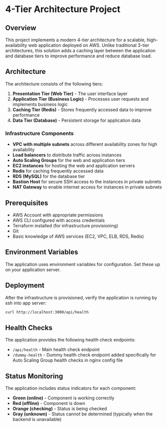 # 4-Tier Architecture Project

## Overview

This project implements a modern 4-tier architecture for a scalable, high-availability web application deployed on AWS. Unlike traditional 3-tier architectures, this solution adds a caching layer between the application and database tiers to improve performance and reduce database load.

## Architecture

The architecture consists of the following tiers:

1. **Presentation Tier (Web Tier)** - The user interface layer
2. **Application Tier (Business Logic)** - Processes user requests and implements business logic
3. **Caching Tier (Redis)** - Stores frequently accessed data to improve performance
4. **Data Tier (Database)** - Persistent storage for application data

### Infrastructure Components

- **VPC with multiple subnets** across different availability zones for high availability
- **Load balancers** to distribute traffic across instances
- **Auto Scaling Groups** for the web and application tiers
- **EC2 instances** for hosting the web and application servers
- **Redis** for caching frequently accessed data
- **RDS (MySQL)** for the database tier
- **Bastion Host** for secure SSH access to the instances in private subnets
- **NAT Gateway** to enable internet access for instances in private subnets

## Prerequisites

- AWS Account with appropriate permissions
- AWS CLI configured with access credentials
- Terraform installed (for infrastructure provisioning)
- Git
- Basic knowledge of AWS services (EC2, VPC, ELB, RDS, Redis)

## Environment Variables

The application uses environment variables for configuration. Set these up on your application server.

## Deployment

After the infrastructure is provisioned, verify the application is running by ssh into app server:

```bash
curl http://localhost:3000/api/health
```

## Health Checks

The application provides the following health check endpoints:

- `/api/health` - Main health check endpoint
- `/dummy-health` - Dummy health check endpoint added specifically for Auto Scaling Group health checks in nginx config file

## Status Monitoring

The application includes status indicators for each component:

- **Green (online)** - Component is working correctly
- **Red (offline)** - Component is down
- **Orange (checking)** - Status is being checked
- **Gray (unknown)** - Status cannot be determined (typically when the backend is unavailable)
